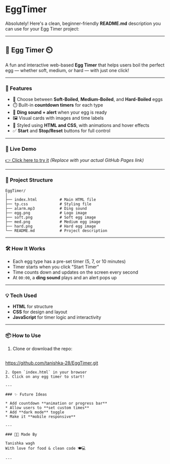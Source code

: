 # EggTimer
Absolutely! Here's a clean, beginner-friendly **README.md** description you can use for your Egg Timer project:

---

## 🥚 Egg Timer ⏲️

A fun and interactive web-based **Egg Timer** that helps users boil the perfect egg — whether soft, medium, or hard — with just one click!

---

### 🌟 Features

* 🍳 Choose between **Soft-Boiled**, **Medium-Boiled**, and **Hard-Boiled** eggs
* ⏱️ Built-in **countdown timers** for each type
* 🔔 **Ding sound + alert** when your egg is ready
* 🖼️ Visual cards with images and time labels
* 🎨 Styled using **HTML and CSS**, with animations and hover effects
* ✅ **Start** and **Stop/Reset** buttons for full control

---

### 🚀 Live Demo

[👉 Click here to try it](https://yourusername.github.io/eggtimer/)
*(Replace with your actual GitHub Pages link)*

---

### 📁 Project Structure

```
EggTimer/
│
├── index.html          # Main HTML file
├── tp.css              # Styling file
├── alarm.mp3           # Ding sound
├── egg.png             # Logo image
├── soft.png            # Soft egg image
├── med.png             # Medium egg image
├── hard.png            # Hard egg image
└── README.md           # Project description
```

---

### 🛠️ How It Works

* Each egg type has a pre-set timer (5, 7, or 10 minutes)
* Timer starts when you click "Start Timer"
* Time counts down and updates on the screen every second
* At `00:00`, a **ding sound** plays and an alert pops up

---

### 💡 Tech Used

* **HTML** for structure
* **CSS** for design and layout
* **JavaScript** for timer logic and interactivity

---

### 📦 How to Use

1. Clone or download the repo:

   ```bash
  https://github.com/tanishka-28/EggTimer.git
  ````
2. Open `index.html` in your browser
3. Click on any egg timer to start!

---

### ✨ Future Ideas

* Add countdown **animation or progress bar**
* Allow users to **set custom times**
* Add **dark mode** toggle
* Make it **mobile responsive**

---

### 👩‍💻 Made By

Tanishka wagh
With love for food & clean code 🍽️💻

---


